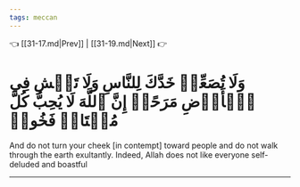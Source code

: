 ```yaml
---
tags: meccan
---
```


👈 [[31-17.md|Prev]] | [[31-19.md|Next]] 👉

# وَلَا تُصَعِّرۡ خَدَّكَ لِلنَّاسِ وَلَا تَمۡشِ فِي ٱلۡأَرۡضِ مَرَحًاۖ إِنَّ ٱللَّهَ لَا يُحِبُّ كُلَّ مُخۡتَالٖ فَخُورٖ

And do not turn your cheek [in contempt] toward people and do not walk through the earth exultantly. Indeed, Allah does not like everyone self-deluded and boastful

---

